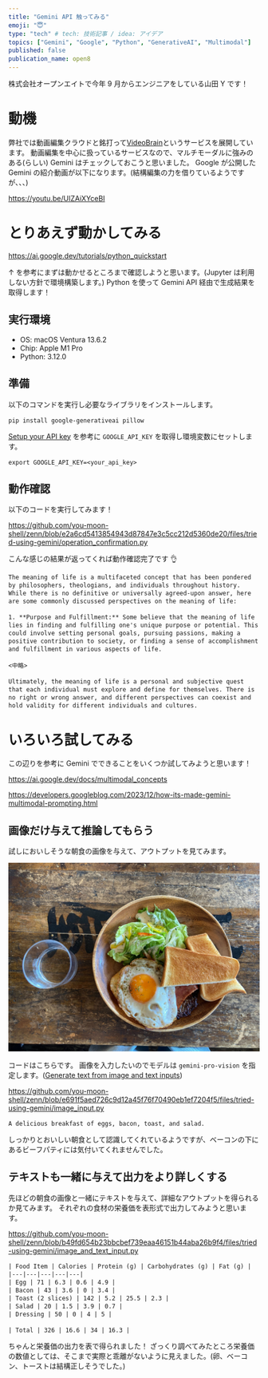```yaml
---
title: "Gemini API 触ってみる"
emoji: "😇"
type: "tech" # tech: 技術記事 / idea: アイデア
topics: ["Gemini", "Google", "Python", "GenerativeAI", "Multimodal"]
published: false
publication_name: open8
---
```


株式会社オープンエイトで今年 9 月からエンジニアをしている山田 Y です！

# 動機

弊社では動画編集クラウドと銘打って[VideoBrain](https://video-b.com/)というサービスを展開しています。
動画編集を中心に扱っているサービスなので、マルチモーダルに強みのある(らしい) Gemini はチェックしておこうと思いました。
Google が公開した Gemini の紹介動画が以下になります。(結構編集の力を借りているようですが、、、)

https://youtu.be/UIZAiXYceBI

# とりあえず動かしてみる

https://ai.google.dev/tutorials/python_quickstart

↑ を参考にまずは動かせるところまで確認しようと思います。(Jupyter は利用しない方針で環境構築します。)
Python を使って Gemini API 経由で生成結果を取得します！

## 実行環境

- OS: macOS Ventura 13.6.2
- Chip: Apple M1 Pro
- Python: 3.12.0

## 準備

以下のコマンドを実行し必要なライブラリをインストールします。

```
pip install google-generativeai pillow
```

[Setup your API key](https://ai.google.dev/tutorials/python_quickstart#setup_your_api_key) を参考に `GOOGLE_API_KEY` を取得し環境変数にセットします。

```
export GOOGLE_API_KEY=<your_api_key>
```

## 動作確認

以下のコードを実行してみます！

https://github.com/you-moon-shell/zenn/blob/e2a6cd5413854943d87847e3c5cc212d5360de20/files/tried-using-gemini/operation_confirmation.py

こんな感じの結果が返ってくれば動作確認完了です 👌

```
The meaning of life is a multifaceted concept that has been pondered by philosophers, theologians, and individuals throughout history. While there is no definitive or universally agreed-upon answer, here are some commonly discussed perspectives on the meaning of life:

1. **Purpose and Fulfillment:** Some believe that the meaning of life lies in finding and fulfilling one's unique purpose or potential. This could involve setting personal goals, pursuing passions, making a positive contribution to society, or finding a sense of accomplishment and fulfillment in various aspects of life.

<中略>

Ultimately, the meaning of life is a personal and subjective quest that each individual must explore and define for themselves. There is no right or wrong answer, and different perspectives can coexist and hold validity for different individuals and cultures.
```

# いろいろ試してみる

この辺りを参考に Gemini でできることをいくつか試してみようと思います！

https://ai.google.dev/docs/multimodal_concepts

https://developers.googleblog.com/2023/12/how-its-made-gemini-multimodal-prompting.html

## 画像だけ与えて推論してもらう

試しにおいしそうな朝食の画像を与えて、アウトプットを見てみます。

![](/images/tried-using-gemini/breakfast.jpg)

コードはこちらです。
画像を入力したいのでモデルは `gemini-pro-vision` を指定します。([Generate text from image and text inputs](https://ai.google.dev/tutorials/python_quickstart#generate_text_from_image_and_text_inputs))

https://github.com/you-moon-shell/zenn/blob/e691f5aed726c9d12a45f76f70490eb1ef7204f5/files/tried-using-gemini/image_input.py

```:result
A delicious breakfast of eggs, bacon, toast, and salad.
```

しっかりとおいしい朝食として認識してくれているようですが、ベーコンの下にあるビーフパティには気付いてくれませんでした。

## テキストも一緒に与えて出力をより詳しくする

先ほどの朝食の画像と一緒にテキストを与えて、詳細なアウトプットを得られるか見てみます。
それぞれの食材の栄養価を表形式で出力してみようと思います。

https://github.com/you-moon-shell/zenn/blob/b49fd654b23bbcbef739eaa46151b44aba26b9f4/files/tried-using-gemini/image_and_text_input.py

```:result
| Food Item | Calories | Protein (g) | Carbohydrates (g) | Fat (g) |
|---|---|---|---|---|
| Egg | 71 | 6.3 | 0.6 | 4.9 |
| Bacon | 43 | 3.6 | 0 | 3.4 |
| Toast (2 slices) | 142 | 5.2 | 25.5 | 2.3 |
| Salad | 20 | 1.5 | 3.9 | 0.7 |
| Dressing | 50 | 0 | 4 | 5 |

| Total | 326 | 16.6 | 34 | 16.3 |
```

ちゃんと栄養価の出力を表で得られました！
ざっくり調べてみたところ栄養価の数値としては、そこまで実際と乖離がないように見えました。(卵、ベーコン、トーストは結構正しそうでした。)
